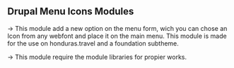 <h2>Drupal Menu Icons Modules</h2>

-> This module add a new option on the menu form, wich you can chose an Icon from any webfont and place it on the main menu.
This module is made for the use on honduras.travel and a foundation subtheme.

-> This module require the module libraries for propier works.
